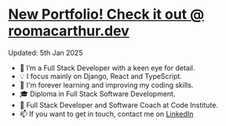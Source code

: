 # [New Portfolio! Check it out @ roomacarthur.dev ](https://www.roomacarthur.dev)

Updated: 5th Jan 2025


- 👀 I’m a Full Stack Developer with a keen eye for detail.
- 💡 I focus mainly on Django, React and TypeScript.
- 🌱 I'm forever learning and improving my coding skills. 
- 🎓 Diploma in Full Stack Software Development.
- 🏢 Full Stack Developer and Software Coach at Code Institute.
- 📫 If you want to get in touch, contact me on [LinkedIn](https://www.linkedin.com/in/ruairidh-macarthur-23427a191/)
